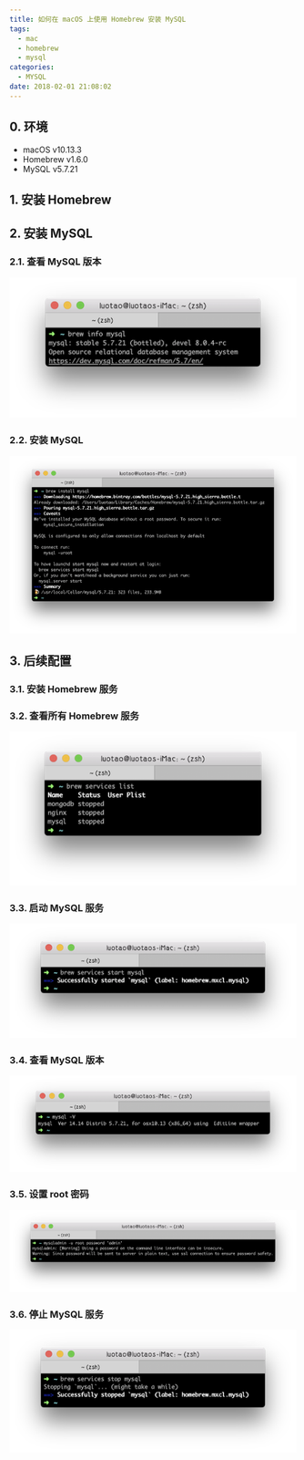 ```yaml
---
title: 如何在 macOS 上使用 Homebrew 安装 MySQL
tags:
  - mac
  - homebrew
  - mysql
categories:
  - MYSQL
date: 2018-02-01 21:08:02
---
```


## 0. 环境

- macOS v10.13.3
- Homebrew v1.6.0
- MySQL v5.7.21

## 1. 安装 Homebrew

<script src="https://gist.github.com/luotaoyeah/855a4fb8f59e550eb67edc2d7ee34874.js"></script>

## 2. 安装 MySQL

### 2.1. 查看 MySQL 版本

<script src="https://gist.github.com/luotaoyeah/8aae32f9e0e517f7d1f0619cce36c499.js"></script>

![](/images/how-to-install-mysql-on-mac-using-brew/how-to-install-mysql-on-mac-using-brew-01.png)

### 2.2. 安装 MySQL

<script src="https://gist.github.com/luotaoyeah/6edf7b1a0cdcb80e04b8e6579477c751.js"></script>

![](/images/how-to-install-mysql-on-mac-using-brew/how-to-install-mysql-on-mac-using-brew-02.png)

## 3. 后续配置

### 3.1. 安装 Homebrew 服务

<script src="https://gist.github.com/luotaoyeah/aa4b4f9a58dbdde8a8e70af46e9e2139.js"></script>

### 3.2. 查看所有 Homebrew 服务

<script src="https://gist.github.com/luotaoyeah/548d4bc65cb90eecf9deb82c4874edfb.js"></script>

![](/images/how-to-install-mysql-on-mac-using-brew/how-to-install-mysql-on-mac-using-brew-03.png)

### 3.3. 启动 MySQL 服务

<script src="https://gist.github.com/luotaoyeah/35274c82aa2faabbcafe96b57b11f1a7.js"></script>

![](/images/how-to-install-mysql-on-mac-using-brew/how-to-install-mysql-on-mac-using-brew-04.png)

### 3.4. 查看 MySQL 版本

<script src="https://gist.github.com/luotaoyeah/59c18ea3102c24a0dcdc1746155c2586.js"></script>

![](/images/how-to-install-mysql-on-mac-using-brew/how-to-install-mysql-on-mac-using-brew-05.png)

### 3.5. 设置 root 密码

<script src="https://gist.github.com/luotaoyeah/38c559df3f57e3d1cba5f0473d808463.js"></script>

![](/images/how-to-install-mysql-on-mac-using-brew/how-to-install-mysql-on-mac-using-brew-06.png)

### 3.6. 停止 MySQL 服务

<script src="https://gist.github.com/luotaoyeah/88a18b10c59bef42ca350c00cd1e82d7.js"></script>

![](/images/how-to-install-mysql-on-mac-using-brew/how-to-install-mysql-on-mac-using-brew-07.png)

